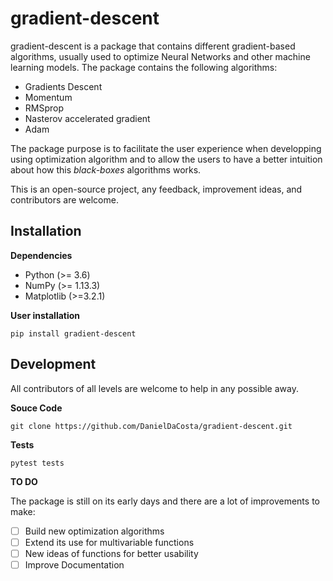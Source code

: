 # gradient-descent

gradient-descent is a package that contains different gradient-based algorithms, usually used to optimize Neural Networks and other machine learning models. The package contains the following algorithms:

- Gradients Descent
- Momentum
- RMSprop
- Nasterov accelerated gradient
- Adam

The package purpose is to facilitate the user experience when developping using optimization algorithm and to allow the users to have a better intuition about how this *black-boxes* algorithms works.

This is an open-source project, any feedback, improvement ideas, and contributors are welcome.

## Installation

**Dependencies**

- Python (>= 3.6)
- NumPy (>= 1.13.3)
- Matplotlib (>=3.2.1)

**User installation**

```
pip install gradient-descent
```

## Development

All contributors of all levels are welcome to help in any possible away. 

**Souce Code**

```
git clone https://github.com/DanielDaCosta/gradient-descent.git
```

**Tests**

```
pytest tests
```

**TO DO**

The package is still on its early days and there are a lot of improvements to make:

- [ ] Build new optimization algorithms
- [ ] Extend its use for multivariable functions
- [ ] New ideas of functions for better usability
- [ ] Improve Documentation
